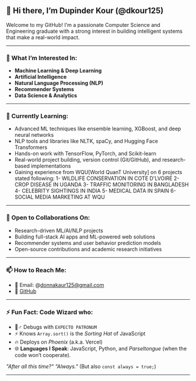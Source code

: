 ## 👋 Hi there, I’m Dupinder Kour (@dkour125)

Welcome to my GitHub! I'm a passionate Computer Science and Engineering graduate with a strong interest in building intelligent systems that make a real-world impact.  

---
### 👀 What I’m Interested In:
- **Machine Learning & Deep Learning** 
- **Artificial Intelligence**  
- **Natural Language Processing (NLP)**  
- **Recommender Systems**   
- **Data Science & Analytics** 

---
### 🌱 Currently Learning:
- Advanced ML techniques like ensemble learning, XGBoost, and deep neural networks  
- NLP tools and libraries like NLTK, spaCy, and Hugging Face Transformers  
- Hands-on work with TensorFlow, PyTorch, and Scikit-learn  
- Real-world project building, version control (Git/GitHub), and research-based implementations
- Gaining experience from WQU[World QuanT University] on 6 projects stated following:
   1- WILDLIFE CONSERVATION IN COTE D'LVOIRE 
   2- CROP DISEASE IN UGANDA
   3- TRAFFIC MONITORING IN BANGLADESH
   4- CELEBRITY SIGHTINGS IN INDIA
   5- MEDICAL DATA IN SPAIN
   6- SOCIAL MEDIA MARKETING AT WQU

---
### 💞️ Open to Collaborations On:
- Research-driven ML/AI/NLP projects  
- Building full-stack AI apps and ML-powered web solutions  
- Recommender systems and user behavior prediction models  
- Open-source contributions and academic research initiatives  

---
### 📫 How to Reach Me:
- 📧 Email: @donnakaur125@gmail.com  
- 🔗 [GitHub](https://github.com/dkour125)  
  
---
### ⚡ Fun Fact: **Code Wizard** who:  
- 🧙♂️ Debugs with `EXPECTO PATRONUM`  
- ⚡ Knows `Array.sort()` is the *Sorting Hat* of JavaScript  
- 🔥 Deploys on *Phoenix* (a.k.a. Vercel)
- 🌐 **Languages I Speak**: JavaScript, Python, and *Parseltongue* (when the code won’t cooperate).  

*"After all this time?" "Always."* (But also `const always = true;`)  

---

<!---
dkour125/dkour125 is a ✨ special ✨ repository because its `README.md` (this file) appears on your GitHub profile.
You can click the Preview link to take a look at your changes.
--->
